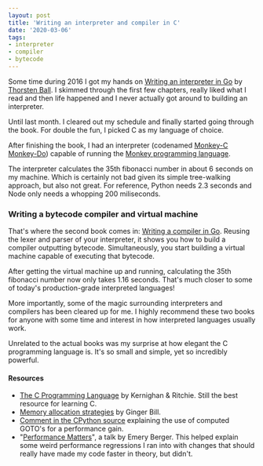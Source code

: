 ```yaml
---
layout: post
title: 'Writing an interpreter and compiler in C'
date: '2020-03-06'
tags:
- interpreter
- compiler
- bytecode
---
```


Some time during 2016 I got my hands on [Writing an interpreter in Go](https://thorstenball.com/) by [Thorsten Ball](https://thorstenball.com/). I skimmed through the first few chapters, really liked what I read and then life happened and I never actually got around to building an interpreter.

Until last month. I cleared out my schedule and finally started going through the book. For double the fun, I picked C as my language of choice.

After finishing the book, I had an interpreter (codenamed [Monkey-C Monkey-Do](https://github.com/dannyvankooten/monkey-c-monkey-do)) capable of running the [Monkey programming language](https://monkeylang.org/).

The interpreter calculates the 35th fibonacci number in about 6 seconds on my machine. Which is certainly not bad given its simple tree-walking approach, but also not great. For reference, Python needs 2.3 seconds and Node only needs a whopping 200 miliseconds.

### Writing a bytecode compiler and virtual machine

That's where the second book comes in: [Writing a compiler in Go](https://compilerbook.com/). Reusing the lexer and parser of your interpreter, it shows you how to build a compiler outputting bytecode. Simultaneously, you start building a virtual machine capable of executing that bytecode.

After getting the virtual machine up and running, calculating the 35th fibonacci number now only takes 1.16 seconds. That's much closer to some of today's production-grade interpreted languages!

More importantly, some of the magic surrounding interpreters and compilers has been cleared up for me. I highly recommend these two books for anyone with some time and interest in how interpreted languages usually work. 

Unrelated to the actual books was my surprise at how elegant the C programming language  is. It's so small and simple, yet so incredibly powerful.

#### Resources 

- [The C Programming Language](https://en.wikipedia.org/wiki/The_C_Programming_Language) by Kernighan & Ritchie. Still the best resource for learning C.
- [Memory allocation strategies](https://www.gingerbill.org/series/memory-allocation-strategies/) by Ginger Bill.
- [Comment in the CPython source](https://github.com/python/cpython/blob/master/Python/ceval.c#L775) explaining the use of computed GOTO's for a performance gain.
- "[Performance Matters](https://www.youtube.com/watch?v=r-TLSBdHe1A)", a talk by Emery Berger. This helped explain some weird performance regressions I ran into with changes that should really have made my code faster in theory, but didn't.
